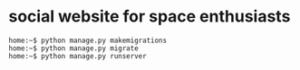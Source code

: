 # social website for space enthusiasts

```console
home:~$ python manage.py makemigrations
home:~$ python manage.py migrate
home:~$ python manage.py runserver
```
